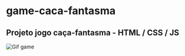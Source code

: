 # game-caca-fantasma
## Projeto jogo caça-fantasma - HTML / CSS / JS

![Gif game](https://github.com/lais-mm/game-caca-fantasma/blob/master/imagens/fantasma-readme.gif)
